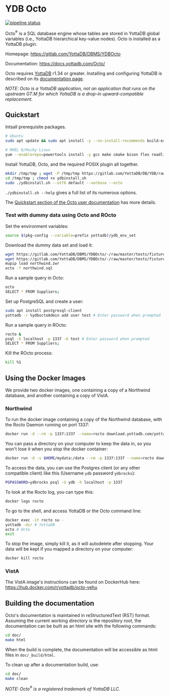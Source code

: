 # YDB Octo

[![pipeline status](https://gitlab.com/YottaDB/DBMS/YDBOcto/badges/master/pipeline.svg)](https://gitlab.com/YottaDB/DBMS/YDBOcto/commits/master)

Octo<sup>®</sup> is a SQL database engine whose tables are stored in YottaDB global variables (i.e., YottaDB hierarchical key-value nodes). Octo is installed as a YottaDB plugin.

Homepage: https://gitlab.com/YottaDB/DBMS/YDBOcto

Documentation: https://docs.yottadb.com/Octo/

Octo requires [YottaDB](https://gitlab.com/YottaDB/DB/YDB) r1.34 or greater. Installing and configuring YottaDB is described on its [documentation page](https://docs.yottadb.com/AdminOpsGuide/installydb.html).

*NOTE: Octo is a YottaDB application, not an application that runs on the upstream GT.M for which YottaDB is a drop-in upward-compatible replacement.*

## Quickstart

Intsall prerequisite packages.

```sh
# Ubuntu
sudo apt update && sudo apt install -y --no-install-recommends build-essential cmake bison flex xxd libreadline-dev libssl-dev wget ca-certificates file libelf-dev curl git pkg-config libicu-dev libconfig-dev

# RHEL 8/Rocky Linux
yum --enablerepo=powertools install -y gcc make cmake bison flex readline-devel git libconfig-devel pkg-config libicu-devel wget vim findutils procps file openssl-devel postgresql
```

Install YottaDB, Octo, and the required POSIX plugin all together.

```sh
mkdir /tmp/tmp ; wget -P /tmp/tmp https://gitlab.com/YottaDB/DB/YDB/raw/master/sr_unix/ydbinstall.sh
cd /tmp/tmp ; chmod +x ydbinstall.sh
sudo ./ydbinstall.sh --utf8 default --verbose --octo
```

`./ydbinstall.sh --help` gives a full list of its numerous options.

The [Quickstart section of the Octo user documentation](https://docs.yottadb.com/Octo/intro.html#quickstart) has more details.

### Test with dummy data using Octo and ROcto

Set the environment variables:

```sh
source $(pkg-config --variable=prefix yottadb)/ydb_env_set
```

Download the dummy data set and load it:

```sh
wget https://gitlab.com/YottaDB/DBMS/YDBOcto/-/raw/master/tests/fixtures/northwind.zwr
wget https://gitlab.com/YottaDB/DBMS/YDBOcto/-/raw/master/tests/fixtures/northwind.sql
mupip load northwind.zwr
octo -f northwind.sql
```

Run a sample query in Octo:

```sh
octo
SELECT * FROM Suppliers;
```

Set up PostgreSQL and create a user:

```sh
sudo apt install postgresql-client
yottadb -r %ydboctoAdmin add user test # Enter password when prompted
```

Run a sample query in ROcto:

```sh
rocto &
psql -h localhost -p 1337 -U test # Enter password when prompted
SELECT * FROM Suppliers;
```

Kill the ROcto process:

```sh
kill %1
```

## Using the Docker Images
We provide two docker images, one containing a copy of a Northwind database, and another containing a copy of VistA.

### Northwind
To run the docker image containing a copy of the Northwind database, with the Rocto Daemon running on port 1337:

```sh
docker run -d --rm -p 1337:1337 --name=rocto download.yottadb.com/yottadb/octo
```

You can pass a directory on your computer to keep the data in, so you won't lose it when you stop the docker container:

```sh
docker run -d -v $HOME/mydata:/data --rm -p 1337:1337 --name=rocto download.yottadb.com/yottadb/octo
```

To access the data, you can use the Postgres client (or any other compatible client) like this (Username `ydb` password `ydbrocks`):

```sh
PGPASSWORD=ydbrocks psql -U ydb -h localhost -p 1337
```

To look at the Rocto log, you can type this:
```sh
docker logs rocto
```

To go to the shell, and access YottaDB or the Octo command line:

```sh
docker exec -it rocto su -
yottadb -dir # YottaDB
octo # Octo
exit
```

To stop the image, simply kill it, as it will autodelete after stopping. Your data will be kept if you mapped a directory on your computer:

```sh
docker kill rocto
```

### VistA
The VistA image's instructions can be found on DockerHub here: https://hub.docker.com/r/yottadb/octo-vehu

## Building the documentation

Octo's documentation is maintained in reStructuredText (RST) format. Assuming the current working directory is the repository root, the documentation can be built as an html site with the following commands:

```sh
cd doc/
make html
```

When the build is complete, the documentation will be accessible as html files in `doc/_build/html`.

To clean up after a documentation build, use:

```sh
cd doc/
make clean
```

*NOTE: Octo<sup>®</sup> is a registered trademark of YottaDB LLC.*
